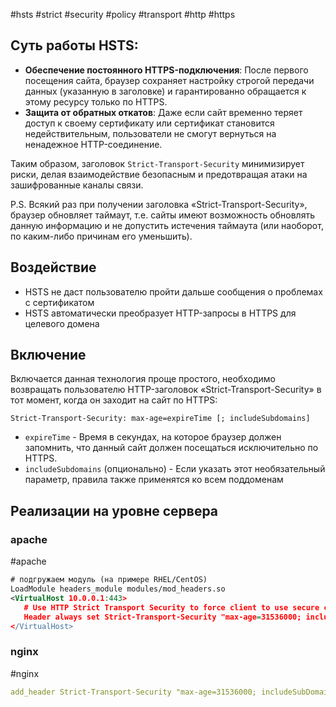 #hsts #strict #security #policy #transport #http #https 
## Суть работы HSTS:
- **Обеспечение постоянного HTTPS-подключения**: После первого посещения сайта, браузер сохраняет настройку строгой передачи данных (указанную в заголовке) и гарантированно обращается к этому ресурсу только по HTTPS.
- **Защита от обратных откатов**: Даже если сайт временно теряет доступ к своему сертификату или сертификат становится недействительным, пользователи не смогут вернуться на ненадежное HTTP-соединение.

Таким образом, заголовок `Strict-Transport-Security` минимизирует риски, делая взаимодействие безопасным и предотвращая атаки на зашифрованные каналы связи.

P.S.
Всякий раз при получении заголовка «Strict-Transport-Security», браузер обновляет таймаут, т.е. сайты имеют возможность обновлять данную информацию и не допустить истечения таймаута (или наоборот, по каким-либо причинам его уменьшить).
## Воздействие
- HSTS не даст пользователю пройти дальше сообщения о проблемах с сертификатом
- HSTS автоматически преобразует HTTP-запросы в HTTPS для целевого домена

## Включение 
Включается данная технология проще простого, необходимо возвращать пользователю HTTP-заголовок «Strict-Transport-Security» в тот момент, когда он заходит на сайт по HTTPS:
```http
Strict-Transport-Security: max-age=expireTime [; includeSubdomains]
```

- `expireTime` - Время в секундах, на которое браузер должен запомнить, что данный сайт должен посещаться исключительно по HTTPS. 
- `includeSubdomains` (опционально)   - Если указать этот необязательный параметр, правила также применятся ко всем поддоменам

## Реализации на уровне сервера
### apache
#apache
```xml
# подгружаем модуль (на примере RHEL/CentOS)
LoadModule headers_module modules/mod_headers.so
<VirtualHost 10.0.0.1:443>
   # Use HTTP Strict Transport Security to force client to use secure connections only
   Header always set Strict-Transport-Security "max-age=31536000; includeSubDomains"
</VirtualHost>
```
### nginx
#nginx
```yml
add_header Strict-Transport-Security "max-age=31536000; includeSubDomains";
```
